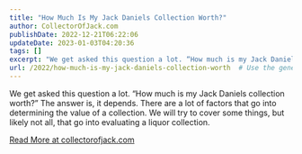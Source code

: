 ```yaml
---
title: "How Much Is My Jack Daniels Collection Worth?"
author: CollectorOfJack.com
publishDate: 2022-12-21T06:22:06
updateDate: 2023-01-03T04:20:36
tags: []
excerpt: "We get asked this question a lot. “How much is my Jack Daniels collection worth?” The answer is, it depends. There are a lot of factors that go into determining the value of a collection. We will try to cover some things, but likely not all, that go into evaluating a liquor collection. "
url: /2022/how-much-is-my-jack-daniels-collection-worth  # Use the generated URL with year
---
```

<p>We get asked this question a lot. “How much is my Jack Daniels collection worth?” The answer is, it depends. There are a lot of factors that go into determining the value of a collection. We will try to cover some things, but likely not all, that go into evaluating a liquor collection.</p>  <a href="https://collectorofjack.com/HowMuchIsMyJackDanielsCollectionWorth">Read More at collectorofjack.com</a>
